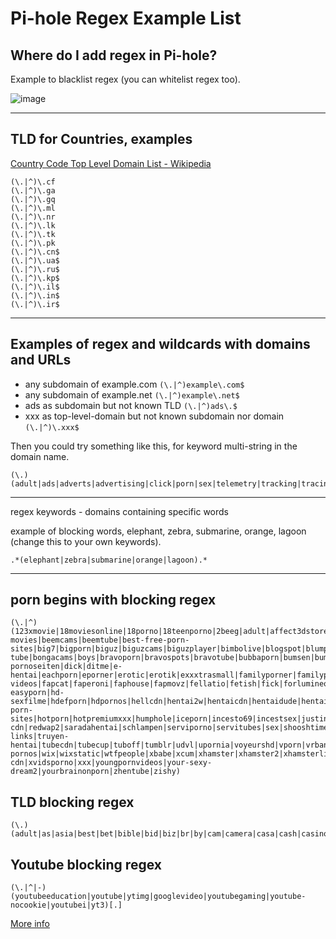 # Pi-hole Regex Example List

## Where do I add regex in Pi-hole?

Example to blacklist regex (you can whitelist regex too).

![image](https://user-images.githubusercontent.com/24641464/163694862-0ef3b543-1925-4bed-b073-6e610f238d68.png)

----

## TLD for Countries, examples

[Country Code Top Level Domain List - Wikipedia](https://en.wikipedia.org/wiki/Country_code_top-level_domain#Lists)
 
```
(\.|^)\.cf
(\.|^)\.ga
(\.|^)\.gq
(\.|^)\.ml
(\.|^)\.nr
(\.|^)\.lk
(\.|^)\.tk
(\.|^)\.pk
(\.|^)\.cn$
(\.|^)\.ua$
(\.|^)\.ru$
(\.|^)\.kp$
(\.|^)\.il$
(\.|^)\.in$
(\.|^)\.ir$
``` 

----

## Examples of regex and wildcards with domains and URLs

* any subdomain of example.com ```(\.|^)example\.com$```
* any subdomain of example.net  ```(\.|^)example\.net$```
* ads as subdomain but not known TLD ```(\.|^)ads\.$```
* xxx as top-level-domain but not known subdomain nor domain ```(\.|^)\.xxx$```

Then you could try something like this, for keyword multi-string in the domain name.

```
(\.)(adult|ads|adverts|advertising|click|porn|sex|telemetry|tracking|tracing)$
```


----

regex keywords - domains containing specific words

example of blocking words, elephant, zebra, submarine, orange, lagoon (change this to your own keywords).

```.*(elephant|zebra|submarine|orange|lagoon).*	```

----

## porn begins with blocking regex
```
(\.|^)(123xmovie|18moviesonline|18porno|18teenporno|2beeg|adult|affect3dstore|ahcdn|alamy|amazporn|amorelie|analviolation|anycash|anyporn|aporntv|area51|babe|bang-movies|beemcams|beemtube|best-free-porn-sites|big7|bigporn|biguz|biguzcams|biguzplayer|bimbolive|blogspot|blumpkintube|bmbsgo|bobs-tube|bongacams|boys|bravoporn|bravospots|bravotube|bubbaporn|bumsen|bumsfilme|cartoonpornvideos|cartoonpornvilla|cartoonprn|cashdorado|cnrs|cum4k|cumlouder|cybersitter|daftsex|ddlgvideo|deepthroatxvideo|deinesexfilme|desiresexxx|deutsche-pornoseiten|dick|ditme|e-hentai|eachporn|eporner|erotic|erotik|exxxtrasmall|familyporner|familypornhd|familystrokes|familyxtube|fap-videos|fapcat|faperoni|faphouse|fapmovz|fellatio|fetish|fick|forlumineoner|freehentaistream|freeones|freexxxporn|fuck|fundorado|fuqer|gay|girl|gizmoxxx|gotporn|hanime|hclips|hd-easyporn|hd-sexfilme|hdefporn|hdpornos|hellcdn|hentai2w|hentaicdn|hentaidude|hentaihaven|hentaiwire|hentaizilla|herzporno|homedoporn|hot-porn-sites|hotporn|hotpremiumxxx|humphole|iceporn|incesto69|incestsex|justindianporn|justindianporn2|kashtanka|katestube|kilovideo|kompoz2|lesbian|liebelib|livejasmin|luscious|meinyouporn|milf|minuporno|morehardporn|motherless|mouthporn|mydirtystories|mypornhere|nakedword|naughtyhentai|nineteentube|nothingtoxic|nudeamateurgirls|nudeclap|nudes|nudezz|ocry|ojiz|onlyindianporn|orgasm|perversefamily|phncdn|pickupforum|playvids|porn|pussy|rajwap|realteengirls|redwap|redwap-cdn|redwap2|saradahentai|schlampen|serviporno|servitubes|sex|shooshtime|sisterporn|spankbang|sperm|squarespace|stripchat|sugarnips|swinger|teenpornvideo|teensnow|thebestfetishsites|theporndude|thepornlist|thepornmap|tipser|tits|topsex-links|truyen-hentai|tubecdn|tubecup|tuboff|tumblr|udvl|upornia|voyeurshd|vporn|vrbangers|vxxxcdn|wankoz|webcam-pornos|wix|wixstatic|wtfpeople|xbabe|xcum|xhamster|xhamster2|xhamsterlive|xhamsterpremium|xhcdn|xhothub|xnxx|xsexvid|xvideos|xvideos-cdn|xvidsporno|xxx|youngpornvideos|your-sexy-dream2|yourbrainonporn|zhentube|zishy)
```


## TLD blocking regex
```
(\.)(adult|as|asia|best|bet|bible|bid|biz|br|by|cam|camera|casa|cash|casino|club|cn|co|cz|fun|gay|gold|internal|la|link|mobi|network|one|online|pl|poker|porn|pro|re|review|rip|ro|rocks|ru|sex|sexy|sh|site|space|su|tech|tk|top|tube|vegas|video|vip|vn|vodka|voyage|wang|webcam|win|wine|ws|wtf|xin|xx|xxx|xy|xyz|zonetk)$
```

## Youtube blocking regex
```
(\.|^|-)(youtubeeducation|youtube|ytimg|googlevideo|youtubegaming|youtube-nocookie|youtubei|yt3)[.]
```

[More info](https://docs.pi-hole.net/regex/tutorial/)
